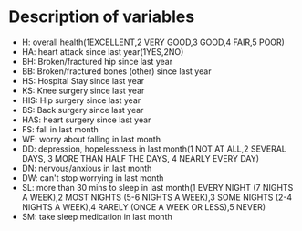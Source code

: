 # Description of variables


- H: overall health(1EXCELLENT,2 VERY GOOD,3 GOOD,4 FAIR,5 POOR)
- HA: heart attack since last year(1YES,2NO)
- BH: Broken/fractured hip since last year
- BB: Broken/fractured bones (other) since last year
- HS: Hospital Stay since last year
- KS: Knee surgery since last year
- HIS: Hip surgery since last year
- BS: Back surgery since last year
- HAS: heart surgery since last year
- FS: fall in last month
- WF: worry about falling in last month
- DD: depression, hopelessness in last month(1 NOT AT ALL,2 SEVERAL DAYS, 3 MORE THAN HALF THE DAYS, 4 NEARLY EVERY DAY)
- DN: nervous/anxious in last month
- DW: can't stop worrying in last month
- SL: more than 30 mins to sleep in last month(1 EVERY NIGHT (7 NIGHTS A WEEK),2 MOST NIGHTS (5-6 NIGHTS A WEEK),3 SOME NIGHTS (2-4 NIGHTS A WEEK),4 RARELY (ONCE A WEEK OR LESS),5 NEVER)
- SM: take sleep medication in last month
